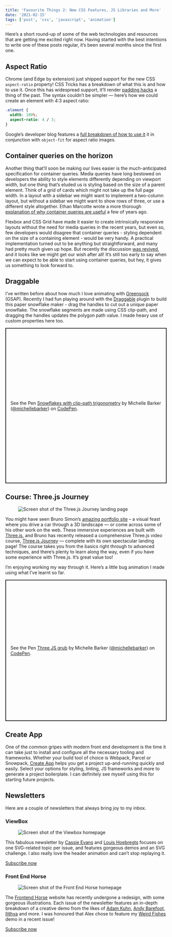 ```yaml
---
title: 'Favourite Things 2: New CSS Features, JS Libraries and More'
date: '2021-02-15'
tags: ['post', 'css', 'javascript', 'animation']
---
```


Here’s a short round-up of some of the web technologies and resources that are getting me excited right now. Having started with the best intentions to write one of these posts regular, it’s been several months since the first one.

## Aspect Ratio

Chrome (and Edge by extension) just shipped support for the new CSS `aspect-ratio` property! CSS Tricks has a breakdown of what this is and how to use it. Once this has widespread support, it’ll render [padding hacks](https://css-tricks.com/aspect-ratio-boxes/) a thing of the past. The syntax couldn’t be simpler — here’s how we could create an element with 4:3 aspect ratio:

```css
.element {
  width: 100%;
  aspect-ratio: 4 / 3;
}
```

Google’s developer blog features a [full breakdown of how to use it](https://web.dev/aspect-ratio/) it in conjunction with `object-fit` for aspect ratio images.

## Container queries on the horizon

Another thing that’ll soon be making our lives easier is the much-anticipated specification for container queries. Media queries have long bestowed on developers the ability to style elements differently depending on viewport width, but one thing that’s eluded us is styling based on the size of a parent element. Think of a grid of cards which might not take up the full page width. In a layout with a sidebar we might want to implement a two-column layout, but without a sidebar we might want to show rows of three, or use a different style altogether. Ethan Marcotte wrote a more thorough [explanation of why container queries are useful](https://ethanmarcotte.com/wrote/on-container-queries/) a few of years ago.

Flexbox and CSS Grid have made it easier to create intrinsically responsive layouts without the need for media queries in the recent years, but even so, few developers would disagree that container queries - styling dependent on the size of a containing element - would be very handy. A practical implementation turned out to be anything but straightforward, and many had pretty much given up hope. But recently the discussion [was revived](https://github.com/w3c/csswg-drafts/issues/5796), and it looks like we might get our wish after all! It’s still too early to say when we can expect to be able to start using container queries, but hey, it gives us something to look forward to.

## Draggable

I’ve written before about how much I love animating with [Greensock](https://greensock.com/) (GSAP). Recently I had fun playing around with the [Draggable](https://greensock.com/docs/v3/Plugins/Draggable) plugin to build this paper snowflake maker - drag the handles to cut out a unique paper snowflake. The snowflake segments are made using CSS clip-path, and dragging the handles updates the polygon path value. I made heavy use of custom properties here too.

<p class="codepen" data-height="485" data-theme-id="dark" data-default-tab="result" data-user="michellebarker" data-slug-hash="VwKdONM" style="height: 485px; box-sizing: border-box; display: flex; align-items: center; justify-content: center; border: 2px solid; margin: 1em 0; padding: 1em;" data-pen-title="Snowflakes with clip-path trigonometry">
  <span>See the Pen <a href="https://codepen.io/michellebarker/pen/VwKdONM">
  Snowflakes with clip-path trigonometry</a> by Michelle Barker (<a href="https://codepen.io/michellebarker">@michellebarker</a>)
  on <a href="https://codepen.io">CodePen</a>.</span>
</p>
<script async src="https://cpwebassets.codepen.io/assets/embed/ei.js"></script>

## Course: Three.js Journey

<figure>
  <img src="/favourite-things-02-01.jpg" alt="Screen shot of the Three.js Journey landing page">
</figure>

You might have seen Bruno Simon’s [amazing portfolio site](https://bruno-simon.com/) – a visual feast where you drive a car through a 3D landscape — or come across some of his other work on the web. These immersive experiences are built with [Three.js](https://threejs.org/), and Bruno has recently released a comprehensive Three.js video course, [Three.js Journey](https://threejs-journey.xyz/) — complete with its own spectacular landing page! The course takes you from the basics right through to advanced techniques, and there’s plenty to learn along the way, even if you have some experience with Three.js. It’s great value too!

I’m enjoying working my way through it. Here’s a little bug animation I made using what I’ve learnt so far.

<p class="codepen" data-height="441" data-theme-id="dark" data-default-tab="result" data-user="michellebarker" data-slug-hash="JjbEjrX" style="height: 441px; box-sizing: border-box; display: flex; align-items: center; justify-content: center; border: 2px solid; margin: 1em 0; padding: 1em;" data-pen-title="Three JS grub">
  <span>See the Pen <a href="https://codepen.io/michellebarker/pen/JjbEjrX">
  Three JS grub</a> by Michelle Barker (<a href="https://codepen.io/michellebarker">@michellebarker</a>)
  on <a href="https://codepen.io">CodePen</a>.</span>
</p>
<script async src="https://cpwebassets.codepen.io/assets/embed/ei.js"></script>

## Create App

One of the common gripes with modern front end development is the time it can take just to install and configure all the necessary tooling and frameworks. Whether your build tool of choice is Webpack, Parcel or Snowpack, [Create App](https://createapp.dev/) helps you get a project up-and-running quickly and easily. Select your options for styling, linting, JS frameworks and more to generate a project boilerplate. I can definitely see myself using this for starting future projects.

## Newsletters

Here are a couple of newsletters that always bring joy to my inbox.

### ViewBox

<figure>
  <img src="/favourite-things-02-02.jpg" alt="Screen shot of the Viewbox homepage">
</figure>

This fabulous newsletter by [Cassie Evans](https://twitter.com/cassiecodes) and [Louis Hoebregts](https://twitter.com/Mamboleoo) focuses on one SVG-related topic per issue, and features gorgeous demos and an SVG challenge. I also really love the header animation and can’t stop replaying it.

[Subscribe now](https://viewbox.club/)

### Front End Horse

<figure>
  <img src="/favourite-things-02-03.jpg" alt="Screen shot of the Front End Horse homepage">
</figure>

The [Frontend Horse](https://frontend.horse) website has recently undergone a redesign, with some gorgeous illustrations. Each issue of the newsletter features an in-depth breakdown of a creative demo from the likes of [Adam Kuhn](https://twitter.com/cobra_winfrey), [Andy Barefoot](https://twitter.com/andybarefoot), [Ilithya](https://twitter.com/ilithya_rocks) and more. I was honoured that Alex chose to feature my [Weird Fishes](https://codepen.io/michellebarker/pen/dyMQYYz) demo in a recent issue!

[Subscribe now](https://frontend.horse/archives)
